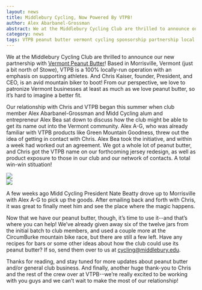 ```yaml
---
layout: news
title: Middlebury Cycling, Now Powered By VTPB!
author: Alex Abarbanel-Grossman
abstract: We at the Middlebury Cycling Club are thrilled to announce our new partnership with Vermont Peanut Butter!
category: news
tags: VTPB peanut butter vermont cycling sponsorship partnership local business food
---
```


We at the Middlebury Cycling Club are thrilled to announce our new partnership with [Vermont Peanut Butter](http://www.vtpeanutbutter.com)! Based in Morrisville, Vermont (just a bit north of Stowe), VTPB is a 100% locally-run operation with an emphasis on supporting athletes. And Chris Kaiser, founder, President, and CEO, is an avid mountain biker to boot! From our perspective, we love to patronize Vermont businesses at least as much as we love peanut butter, so it’s hard to imagine a better fit. 

Our relationship with Chris and VTPB began this summer when club member Alex Abarbanel-Grossman and Midd Cycling alum and entrepreneur Alex Bea sat down to discuss how the club might be able to get its name out into the Vermont community. Alex A-G, who was already familiar with VTPB products like Green Mountain Goodness, threw out the idea of getting in contact with Chris. Alex Bea took the initiative, and within a week had worked out an agreement. We got a whole lot of peanut butter, and Chris got the VTPB name on our forthcoming jersey redesign, as well as product exposure to those in our club and our network of contacts. A total win-win stituation!

<div class="row">
	<div class="one columns">
	</div>
	<div class="five columns">
		<img src="/assets/images/img/posts/vtpb_alex.jpg" />
	</div>
	<div class="five columns">
		<img src="/assets/images/img/posts/vtpb_all.jpg" />		
	</div>
	<div class="one columns">
	</div>
</div>

A few weeks ago Midd Cycling President Nate Beatty drove up to Morrisville with Alex A-G to pick up the goods. After emailing back and forth with Chris, it was great to finally meet him and see the place where the magic happens. 

Now that we have our peanut butter, though, it’s time to use it--and that’s where you can help! We’ve already given away six of the twelve jars from the initial batch to club members, and used a couple more at the CircumBurke mountain bike race, but there are still a few left. Have any recipes for bars or some other ideas about how the club could use its peanut butter? If so, send them over to us at cycling@middlebury.edu.

Thanks for reading, and stay tuned for more updates about peanut butter and/or general club business. And finally, another huge thank-you to Chris and the rest of the crew over at VTPB--we’re really excited to be working with you guys and we can’t wait to make the most of our relationship!
